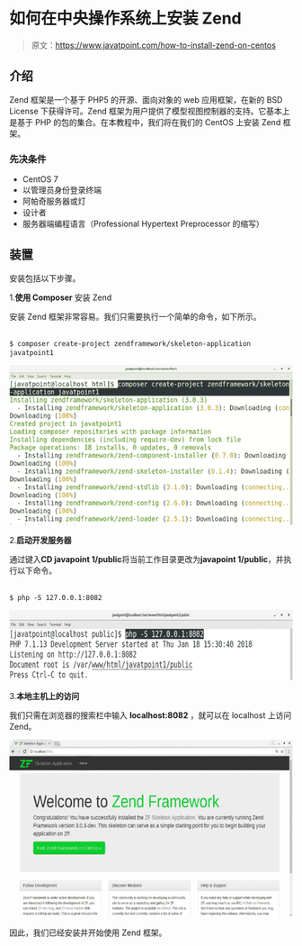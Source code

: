 # 如何在中央操作系统上安装 Zend

> 原文：<https://www.javatpoint.com/how-to-install-zend-on-centos>

## 介绍

Zend 框架是一个基于 PHP5 的开源、面向对象的 web 应用框架，在新的 BSD License 下获得许可。Zend 框架为用户提供了模型视图控制器的支持。它基本上是基于 PHP 的包的集合。在本教程中，我们将在我们的 CentOS 上安装 Zend 框架。

### 先决条件

*   CentOS 7
*   以管理员身份登录终端
*   阿帕奇服务器或灯
*   设计者
*   服务器端编程语言（Professional Hypertext Preprocessor 的缩写）

## 装置

安装包括以下步骤。

1.**使用 Composer** 安装 Zend

安装 Zend 框架非常容易。我们只需要执行一个简单的命令，如下所示。

```

$ composer create-project zendframework/skeleton-application javatpoint1

```

![CentOS How to Install Zend on CentOS](img/2c7a55b69247b0309c720efce4a86df0.png)

2.**启动开发服务器**

通过键入**CD javapoint 1/public**将当前工作目录更改为**javapoint 1/public**，并执行以下命令。

```

$ php -S 127.0.0.1:8082 

```

![CentOS How to Install Zend on CentOS 1](img/9b13925cbc62b9896f91aba2f11be9b2.png)

3.**本地主机上的访问**

我们只需在浏览器的搜索栏中输入 **localhost:8082** ，就可以在 localhost 上访问 Zend。

![CentOS How to Install Zend on CentOS 2](img/100f6b155f29dedf97c681520cfabf55.png)

因此，我们已经安装并开始使用 Zend 框架。